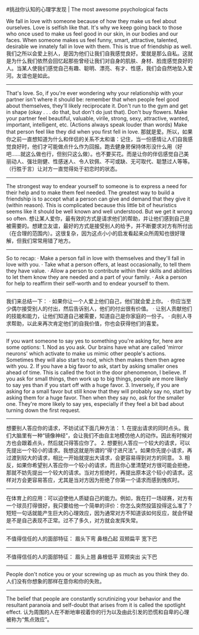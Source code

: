 #挑战你认知的心理学发现 | The most awesome psychological facts

We fall in love with someone because of how they make us feel about ourselves. Love is selfish like that. It's why we keep going back to those who once used to make us feel good in our skin, in our bodies and our faces. When someone makes us feel funny, smart, attractive, talented, desirable we innately fall in love with them. This is true of friendship as well. 我们之所以会爱上别人，是因为他们让我们自我感觉良好。爱就是那么自私。这就是为什么我们依然会回忆起那些曾经让我们对自身的肌肤、身材、脸庞感觉良好的人。当某人使我们感觉自己有趣、聪明、漂亮、有才、性感，我们会自然地坠入爱河。友谊也是如此。

---

That's love. So, if you're ever wondering why your relationship with your partner isn't where it should be: remember that when people feel good about themselves, they'll likely reciprocate it. Don't run to the gym and get in shape (okay . . . do that, but don't do just that). Don't buy flowers. Make your partner feel beautiful, valuable, virile, strong, sexy, attractive, wanted, important, intelligent, etc. (Actions always speak louder than words) Make that person feel like they did when you first fell in love. 那就是爱。所以，如果你之前一直想知道为什么和伴侣的关系不太和谐：记住，当一份感情让人们自我感觉良好时，他们才可能做点什么作为回报。跑去健身房保持体形没什么用（好吧……就这么做也行，但别只这么做）。也不要买花。而是让你的伴侣感觉自己美丽动人、强壮刚健、性感迷人、令人钦佩、不可或缺、无可取代、聪慧过人等等。（行胜于言）让对方一直觉得处于初恋时的状态。

---

The strongest way to endear yourself to someone is to express a need for their help and to make them feel needed. The greatest way to build a friendship is to accept what a person can give and demand that they give it (within reason). This is complicated because this little bit of heuristics seems like it should be well known and well understood. But we get it wrong so often. 想让某人爱你，最有效的方式是请求他们的帮助，并让他们感到自己是被需要的。想建立友谊，最好的方式是接受别人的给予，并不断要求对方有所付出（在合理的范围内）。这很复杂，因为这点小小的启发看起来众所周知也很好理解，但我们常常用错了地方。

---

So to recap: · Make a person fall in love with themselves and they'll fall in love with you. · Take what a person offers, at least occasionally, to tell them they have value. · Allow a person to contribute within their skills and abilities to let them know they are needed and a part of your family. · Ask a person for help to reaffirm their self-worth and to endear yourself to them.

---

我们来总结一下： · 如果你让一个人爱上他们自己，他们就会爱上你。 · 你应当至少偶尔接受别人的付出，然后告诉别人，他们的付出很有价值。 · 让别人贡献他们的技能和能力，让他们知道自己被需要，知道自己是你家庭的一份子。 · 向别人寻求帮助，以此来再次肯定他们的自我价值，你也会获得他们的喜爱。

---

If you want someone to say yes to something you're asking for, here are some options: 1. Nod as you ask. Our brains have what are called 'mirror neurons' which activate to make us mimic other people's actions. Sometimes they will also start to nod, which then makes them then agree with you. 2. If you have a big favor to ask, start by asking smaller ones ahead of time. This is called the foot in the door phenomenon, I believe. If you ask for small things, then work up to big things, people are more likely to say yes than if you start off with a huge favor. 3. Inversely, if you are asking for a small favor but still know that they will probably say no, start by asking them for a huge favor. Then when they say no, ask for the smaller one. They're more likely to say yes, especially if they feel a bit bad about turning down the first request.

---

想要别人答应你的请求，不妨试试下面几种方法： 1. 在提出请求的同时点头。我们大脑里有一种“镜像神经”，会让我们不由自主地模仿他人的动作。因此有时候对方也会跟着点头，然后就只得答应你了。 2. 想要别人答应一个较大的请求，可以先提出一个较小的请求。我想这就是所谓的“得寸进尺法”。如果你先提小请求，再过渡到较大的请求，相比一开始就提出大请求，会更容易得到对方的同意。 3. 相反，如果你希望别人答应你一个较小的请求，而且你心里清楚对方很可能会拒绝，那就不妨先提出一个较大的请求。当对方拒绝时，再提出原本这个较小的请求。这样对方会更容易答应，尤其是当对方因为拒绝了你第一个请求而感到愧疚时。

---

在体育上的应用：可以迫使他人质疑自己的能力。例如，我在打一场球赛，对方有一个球员打得很好，我只要给他一个简单的评价：你怎么突然投篮投得这么准了？短短一句话就能产生巨大的心理效应，因为通常对方不知道该如何反应，就会怀疑是不是自己表现不正常。过不了多久，对方就会发挥失常。

---

不值得信任的人的面部特征： 眉头下弯 鼻根凸起 双颊扁平 宽下巴

---

不值得信任的人的面部特征： 眉头上翘 鼻根低平 双颊突出 尖下巴

---

People don't notice you or your screwing up as much as you think they do. 人们没有你想象的那样在意你和你的失败。

---

The belief that people are constantly scrutinizing your behavior and the resultant paranoia and self-doubt that arises from it is called the spotlight effect. 认为周围的人在不断地审视着你的行为以及由此引发的恐慌和自卑的心理被称为“焦点效应”。

---

